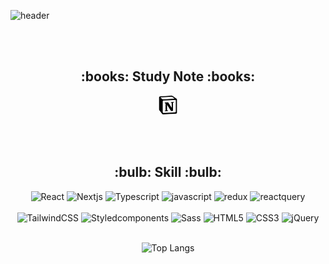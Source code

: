 ![header](https://capsule-render.vercel.app/api?type=rect&height=100&section=header&text=%20Hello%20My%20GitHub%20👋%20&animation=blink&fontSize=40&fontAlign=50&fontColor=ffffff&color=gradient)


<br/><br/>
<h2 align=center>:books: Study Note :books:</h2>
<div align=center>
  <a href="https://suniiizz.notion.site/Study-Note-5ecca6fc542c4778bc396e6516f132f2?pvs=4" target="_"><img height="30" src="img/notion.svg" alt="Notion img"></a>
</div>


<br/><br/>
<h2 align=center><b>:bulb: Skill :bulb:</b></h2>
<div align=center>

![React](https://img.shields.io/badge/react-20232a?style=for-the-badge&logo=react&logoColor=61DAFB)
![Nextjs](https://img.shields.io/badge/Next.js-000000?style=for-the-badge&logo=Next.js&logoColor=white)
![Typescript](https://img.shields.io/badge/Typescript-3178C6?style=for-the-badge&logo=Typescript&logoColor=white)
![javascript](https://img.shields.io/badge/javascript-F7DF1E?style=for-the-badge&logo=javascript&logoColor=000000)
![redux](https://img.shields.io/badge/redux-764ABC?style=for-the-badge&logo=redux&logoColor=000000)
![reactquery](https://img.shields.io/badge/reactquery-FF4154?style=for-the-badge&logo=reactquery&logoColor=000000)
<br/><br/>
![TailwindCSS](https://img.shields.io/badge/TailwindCSS-06B6D4?style=for-the-badge&logo=TailwindCSS&logoColor=white)
![Styledcomponents](https://img.shields.io/badge/styledcomponents-DB7093?style=for-the-badge&logo=styled-components&logoColor=white)
![Sass](https://img.shields.io/badge/Sass-CC6699?style=for-the-badge&logo=Sass&logoColor=white)
  ![HTML5](https://img.shields.io/badge/HTML5-F05032?style=for-the-badge&logo=html5&logoColor=ffffff)
  ![CSS3](https://img.shields.io/badge/CSS3-007ACC?style=for-the-badge&logo=css3)
  ![jQuery](https://img.shields.io/badge/jQuery-0769AD?style=for-the-badge&logo=jQuery)
 <br/><br/>


 ![Top Langs](https://github-readme-stats.vercel.app/api/top-langs/?username=suniiizz&layout=compact)
</div>


